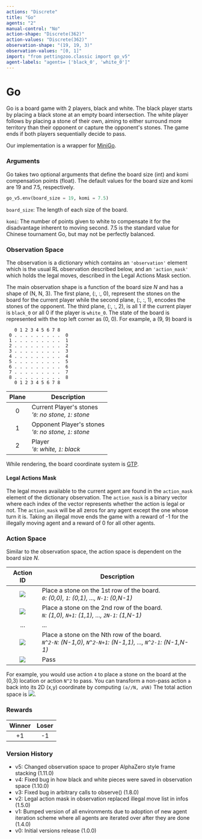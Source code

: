 ```yaml
---
actions: "Discrete"
title: "Go"
agents: "2"
manual-control: "No"
action-shape: "Discrete(362)"
action-values: "Discrete(362)"
observation-shape: "(19, 19, 3)"
observation-values: "[0, 1]"
import: "from pettingzoo.classic import go_v5"
agent-labels: "agents= ['black_0', 'white_0']"
---
```


# Go

Go is a board game with 2 players, black and white. The black player starts by placing a black stone at an empty board intersection. The white player follows by placing a stone of their own, aiming to either surround more territory than their opponent or capture the opponent's stones. The game ends if both players sequentially decide to pass.

Our implementation is a wrapper for [MiniGo](https://github.com/tensorflow/minigo).

### Arguments

Go takes two optional arguments that define the board size (int) and komi compensation points (float). The default values for the board size and komi are 19 and 7.5, respectively.

``` python
go_v5.env(board_size = 19, komi = 7.5)
```

`board_size`: The length of each size of the board.

`komi`: The number of points given to white to compensate it for the disadvantage inherent to moving second. 7.5 is the standard value for Chinese tournament Go, but may not be perfectly balanced.

### Observation Space

The observation is a dictionary which contains an `'observation'` element which is the usual RL observation described below, and an  `'action_mask'` which holds the legal moves, described in the Legal Actions Mask section.


The main observation shape is a function of the board size _N_ and has a shape of (N, N, 3). The first plane, (:, :, 0), represent the stones on the board for the current player while the second plane, (:, :, 1), encodes the stones of the opponent. The third plane, (:, :, 2), is all 1 if the current player is `black_0` or all 0 if the player is `white_0`. The state of the board is represented with the top left corner as (0, 0). For example, a (9, 9) board is  
```
   0 1 2 3 4 5 6 7 8
 0 . . . . . . . . .  0
 1 . . . . . . . . .  1
 2 . . . . . . . . .  2
 3 . . . . . . . . .  3
 4 . . . . . . . . .  4
 5 . . . . . . . . .  5
 6 . . . . . . . . .  6
 7 . . . . . . . . .  7
 8 . . . . . . . . .  8
   0 1 2 3 4 5 6 7 8
```

|  Plane  | Description                                               |
|:-------:|-----------------------------------------------------------|
|    0    | Current Player's stones<br>_'`0`: no stone, `1`: stone_   |
|    1    | Opponent Player's stones<br>_'`0`: no stone, `1`: stone_  |
|    2    | Player<br>_'`0`: white, `1`: black_                       |

While rendering, the board coordinate system is [GTP](http://www.lysator.liu.se/~gunnar/gtp/).


#### Legal Actions Mask

The legal moves available to the current agent are found in the `action_mask` element of the dictionary observation. The `action_mask` is a binary vector where each index of the vector represents whether the action is legal or not. The `action_mask` will be all zeros for any agent except the one whose turn it is. Taking an illegal move ends the game with a reward of -1 for the illegally moving agent and a reward of 0 for all other agents.


### Action Space

Similar to the observation space, the action space is dependent on the board size _N_.

|                          Action ID                           | Description                                                  |
| :----------------------------------------------------------: | ------------------------------------------------------------ |
| <img src="https://render.githubusercontent.com/render/math?math=0 \ldots (N-1)"> | Place a stone on the 1st row of the board.<br>_`0`: (0,0), `1`: (0,1), ..., `N-1`: (0,N-1)_ |
| <img src="https://render.githubusercontent.com/render/math?math=N \ldots (2N- 1)"> | Place a stone on the 2nd row of the board.<br>_`N`: (1,0), `N+1`: (1,1), ..., `2N-1`: (1,N-1)_ |
|                             ...                              | ...                                                          |
| <img src="https://render.githubusercontent.com/render/math?math=N^2-N \ldots N^2-1"> | Place a stone on the Nth row of the board.<br>_`N^2-N`: (N-1,0), `N^2-N+1`: (N-1,1), ..., `N^2-1`: (N-1,N-1)_ |
| <img src="https://render.githubusercontent.com/render/math?math=N^2"> | Pass                                                         |

For example, you would use action `4` to place a stone on the board at the (0,3) location or action `N^2` to pass. You can transform a non-pass action `a` back into its 2D (x,y) coordinate by computing `(a//N, a%N)` The total action space is <img src="https://render.githubusercontent.com/render/math?math=N^2 %2B 1">.

### Rewards

| Winner | Loser |
| :----: | :---: |
| +1     | -1    |

### Version History

* v5: Changed observation space to proper AlphaZero style frame stacking (1.11.0)
* v4: Fixed bug in how black and white pieces were saved in observation space (1.10.0)
* v3: Fixed bug in arbitrary calls to observe() (1.8.0)
* v2: Legal action mask in observation replaced illegal move list in infos (1.5.0)
* v1: Bumped version of all environments due to adoption of new agent iteration scheme where all agents are iterated over after they are done (1.4.0)
* v0: Initial versions release (1.0.0)
</div>
